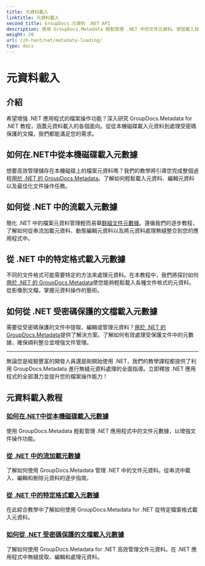 ```yaml
---
title: 元資料載入
linktitle: 元資料載入
second_title: GroupDocs.元資料 .NET API
description: 使用 GroupDocs.Metadata 輕鬆管理 .NET 中的文件元資料。學習載入技術、編輯等，以增強檔案操作功能。
weight: 20
url: /zh-hant/net/metadata-loading/
type: docs
---
```

# 元資料載入

## 介紹

希望增強 .NET 應用程式的檔案操作功能？深入研究 GroupDocs.Metadata for .NET 教程，涵蓋元資料載入的各個面向。從從本機磁碟載入元資料到處理受密碼保護的文檔，我們都能滿足您的需求。

## 如何在.NET中從本機磁碟載入元數據

想要高效管理儲存在本機磁碟上的檔案元資料嗎？我們的教學將引導您完成整個過程[用於 .NET 的 GroupDocs.Metadata](./load-metadata-local-disk/)。了解如何輕鬆載入元資料、編輯元資料以及最佳化文件操作任務。

## 如何從 .NET 中的流載入元數據

簡化 .NET 中的檔案元資料管理輕而易舉[群組文件元數據](./load-metadata-stream/)。遵循我們的逐步教程，了解如何從串流加載元資料、動態編輯元資料以及將元資料處理無縫整合到您的應用程式中。

## 從 .NET 中的特定格式載入元數據

不同的文件格式可能需要特定的方法來處理元資料。在本教程中，我們將探討如何[用於 .NET 的 GroupDocs.Metadata](./load-metadata-specific-format/)使您能夠輕鬆載入各種文件格式的元資料。從影像到文檔，掌握元資料操作的藝術。

## 如何從 .NET 受密碼保護的文檔載入元數據

需要從受密碼保護的文件中提取、編輯或管理元資料？[用於 .NET 的 GroupDocs.Metadata](./load-metadata-password-protected/)提供了解決方案。了解如何有效處理受保護文件中的元數據，確保順利整合並增強文件管理。

----
無論您是經驗豐富的開發人員還是剛開始使用 .NET，我們的教學課程都提供了利用 GroupDocs.Metadata 進行無縫元資料處理的全面指導。立即釋放 .NET 應用程式的全部潛力並提升您的檔案操作能力！

## 元資料載入教程
### [如何在.NET中從本機磁碟載入元數據](./load-metadata-local-disk/)
使用 GroupDocs.Metadata 輕鬆管理 .NET 應用程式中的文件元數據，以增強文件操作功能。
### [從 .NET 中的流加載元數據](./load-metadata-stream/)
了解如何使用 GroupDocs.Metadata 管理 .NET 中的文件元資料。從串流中載入、編輯和刪除元資料的逐步指南。
### [從 .NET 中的特定格式載入元數據](./load-metadata-specific-format/)
在此綜合教學中了解如何使用 GroupDocs.Metadata for .NET 從特定檔案格式載入元資料。
### [如何從 .NET 受密碼保護的文檔載入元數據](./load-metadata-password-protected/)
了解如何使用 GroupDocs.Metadata for .NET 高效管理文件元資料。在 .NET 應用程式中無縫提取、編輯和處理元資料。